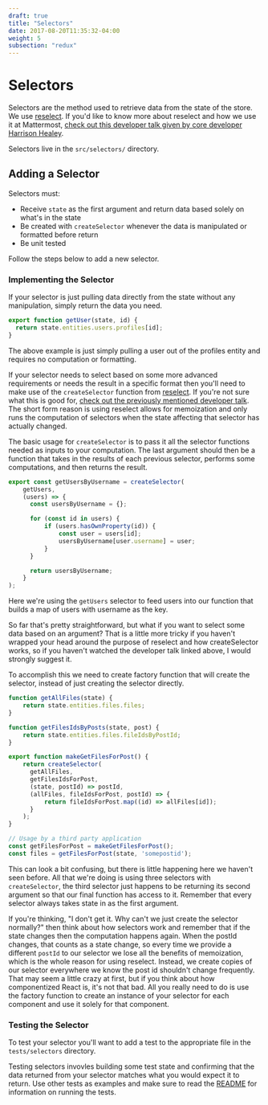 ```yaml
---
draft: true
title: "Selectors"
date: 2017-08-20T11:35:32-04:00
weight: 5
subsection: "redux"
---
```


# Selectors

Selectors are the method used to retrieve data from the state of the store. We use [reselect](https://github.com/reactjs/reselect). If you'd like to know more about reselect and how we use it at Mattermost, [check out this developer talk given by core developer Harrison Healey](https://www.youtube.com/watch?v=6N2X7gEwmaQ).

Selectors live in the `src/selectors/` directory.

## Adding a Selector

Selectors must:

* Receive `state` as the first argument and return data based solely on what's in the state
* Be created with `createSelector` whenever the data is manipulated or formatted before return
* Be unit tested

Follow the steps below to add a new selector.

### Implementing the Selector

If your selector is just pulling data directly from the state without any manipulation, simply return the data you need.


```javascript
export function getUser(state, id) {
  return state.entities.users.profiles[id];
}
```

The above example is just simply pulling a user out of the profiles entity and requires no computation or formatting.

If your selector needs to select based on some more advanced requirements or needs the result in a specific format then you'll need to make use of the `createSelector` function from [reselect](https://github.com/reactjs/reselect). If you're not sure what this is good for, [check out the previously mentioned developer talk](https://www.youtube.com/watch?v=6N2X7gEwmaQ). The short form reason is using reselect allows for memoization and only runs the computation of selectors when the state affecting that selector has actually changed.

The basic usage for `createSelector` is to pass it all the selector functions needed as inputs to your computation. The last argument should then be a function that takes in the results of each previous selector, performs some computations, and then returns the result.

```javascript
export const getUsersByUsername = createSelector(
    getUsers,
    (users) => {
      const usersByUsername = {};

      for (const id in users) {
          if (users.hasOwnProperty(id)) {
              const user = users[id];
              usersByUsername[user.username] = user;
          }
      }

      return usersByUsername;
    }
);
```

Here we're using the `getUsers` selector to feed users into our function that builds a map of users with username as the key.

So far that's pretty straightforward, but what if you want to select some data based on an argument? That is a little more tricky if you haven't wrapped your head around the purpose of reselect and how createSelector works, so if you haven't watched the developer talk linked above, I would strongly suggest it.

To accomplish this we need to create factory function that will create the selector, instead of just creating the selector directly.

```javascript
function getAllFiles(state) {
    return state.entities.files.files;
}

function getFilesIdsByPosts(state, post) {
    return state.entities.files.fileIdsByPostId;
}

export function makeGetFilesForPost() {
    return createSelector(
      getAllFiles,
      getFilesIdsForPost,
      (state, postId) => postId,
      (allFiles, fileIdsForPost, postId) => {
          return fileIdsForPost.map((id) => allFiles[id]);
      }
    );
}

// Usage by a third party application
const getFilesForPost = makeGetFilesForPost();
const files = getFilesForPost(state, 'somepostid');
```

This can look a bit confusing, but there is little happening here we haven't seen before. All that we're doing is using three selectors with `createSelector`, the third selector just happens to be returning its second argument so that our final function has access to it. Remember that every selector always takes state in as the first argument.

If you're thinking, "I don't get it. Why can't we just create the selector normally?" then think about how selectors work and remember that if the state changes then the computation happens again. When the postId changes, that counts as a state change, so every time we provide a different `postId` to our selector we lose all the benefits of memoization, which is the whole reason for using reselect. Instead, we create copies of our selector everywhere we know the post id shouldn't change frequently. That may seem a little crazy at first, but if you think about how componentized React is, it's not that bad. All you really need to do is use the factory function to create an instance of your selector for each component and use it solely for that component.

### Testing the Selector

To test your selector you'll want to add a test to the appropriate file in the `tests/selectors` directory.

Testing selectors invovles building some test state and confirming that the data returned from your selector matches what you would expect it to return. Use other tests as examples and make sure to read the [README](https://github.com/mattermost/mattermost-redux/blob/master/README.md) for information on running the tests.
